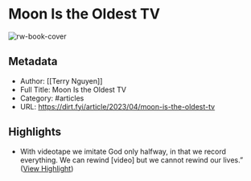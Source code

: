 # Moon Is the Oldest TV

![rw-book-cover](https://images.ctfassets.net/5p1u9t4r48s4/3xFh5uprwIljlAsPlFllu7/830d989af72add159a19c282b7e2f4b2/Screen_Shot_2023-04-13_at_1.05.51_PM.png?w=1200&h=1200&fit=fill&q=60&fm=jpg&fl=progressive)

## Metadata
- Author: [[Terry Nguyen]]
- Full Title: Moon Is the Oldest TV
- Category: #articles
- URL: https://dirt.fyi/article/2023/04/moon-is-the-oldest-tv

## Highlights
- With videotape we imitate God only halfway, in that we record everything. We can rewind [video] but we cannot rewind our lives.” ([View Highlight](https://read.readwise.io/read/01gyan707hxy2ynf1pesa7x0xf))
